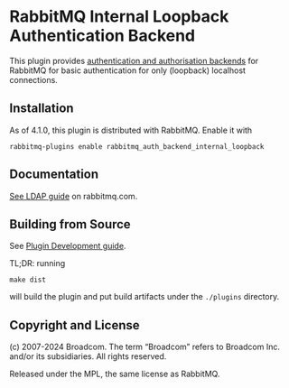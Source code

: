 # RabbitMQ Internal Loopback Authentication Backend

This plugin provides [authentication and authorisation backends](https://rabbitmq.com/access-control.html)
for RabbitMQ for basic authentication for only (loopback) localhost connections.

## Installation

As of 4.1.0, this plugin is distributed with RabbitMQ. Enable it with

    rabbitmq-plugins enable rabbitmq_auth_backend_internal_loopback

## Documentation

[See LDAP guide](https://www.rabbitmq.com/ldap.html) on rabbitmq.com.


## Building from Source

See [Plugin Development guide](https://www.rabbitmq.com/plugin-development.html).

TL;DR: running

    make dist

will build the plugin and put build artifacts under the `./plugins` directory.


## Copyright and License

(c) 2007-2024 Broadcom. The term “Broadcom” refers to Broadcom Inc. and/or its subsidiaries. All rights reserved.

Released under the MPL, the same license as RabbitMQ.
